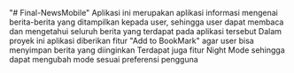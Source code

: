 "# Final-NewsMobile" 
Aplikasi ini merupakan aplikasi informasi mengenai berita-berita yang ditampilkan kepada user, sehingga user dapat membaca dan mengetahui seluruh berita yang terdapat pada aplikasi tersebut
Dalam proyek ini aplikasi diberikan fitur "Add to BookMark" agar user bisa menyimpan berita yang diinginkan
Terdapat juga fitur Night Mode sehingga dapat mengubah mode sesuai preferensi pengguna
